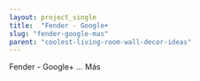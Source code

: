 ```yaml
---
layout: project_single
title:  "Fender - Google+                                                       …                                                                                                                                                     Más"
slug: "fender-google-mas"
parent: "coolest-living-room-wall-decor-ideas"
---
```

Fender - Google+                                                       …                                                                                                                                                     Más
